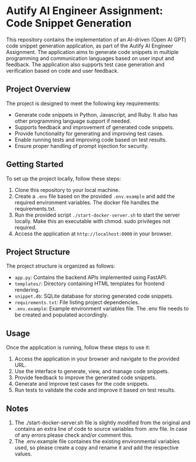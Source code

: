 # Autify AI Engineer Assignment: Code Snippet Generation

This repository contains the implementation of an AI-driven (Open AI GPT) code snippet generation application, as part of the Autify AI Engineer Assignment. The application aims to generate code snippets in multiple programming and communication languages based on user input and feedback. The application also supports test case generation and verification based on code and user feedback.

## Project Overview

The project is designed to meet the following key requirements:

- Generate code snippets in Python, Javascript, and Ruby. It also has other programming language support if needed.
- Supports feedback and improvement of generated code snippets.
- Provide functionality for generating and improving test cases.
- Enable running tests and improving code based on test results.
- Ensure proper handling of prompt injection for security.

## Getting Started

To set up the project locally, follow these steps:

1. Clone this repository to your local machine.
2. Create a `.env` file based on the provided `.env.example` and add the required environment variables. The docker file handles the requirements.txt.
3. Run the provided script `./start-docker-server.sh` to start the server locally. Make this an executable with chmod. sudo privileges not required.
4. Access the application at `http://localhost:8000` in your browser.

## Project Structure

The project structure is organized as follows:

- `app.py`: Contains the backend APIs implemented using FastAPI.
- `templates/`: Directory containing HTML templates for frontend rendering.
- `snippet.db`: SQLite database for storing generated code snippets.
- `requirements.txt`: File listing project dependencies.
- `.env.example`: Example environment variables file. The .env file needs to be created and populated accordingly.

## Usage

Once the application is running, follow these steps to use it:

1. Access the application in your browser and navigate to the provided URL.
2. Use the interface to generate, view, and manage code snippets.
3. Provide feedback to improve the generated code snippets.
4. Generate and improve test cases for the code snippets.
5. Run tests to validate the code and improve it based on test results.

## Notes
1. The ./start-docker-server.sh file is slightly modified from the original and contains an extra line of code to source variables from .env file. In case of any errors please check and/or comment this.
2. The .env.example file containes the existing environmental variables used, so please create a copy and rename it and add the respective values.

